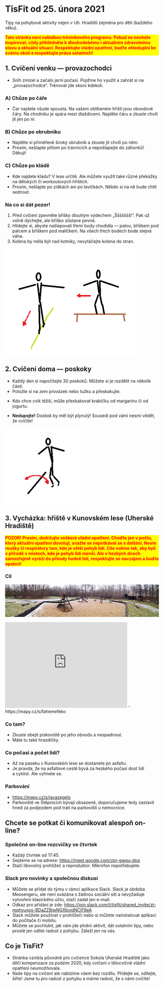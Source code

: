 # TisFit od 25. února 2021
Tipy na pohybové aktivity nejen v Uh. Hradišti zejména pro děti (každého věku).

<strong style="color: red; background-color: yellow"><div style="color: red; background-color: yellow">Tato stránka není nabídkou tréninkového programu. Pokud se necháte inspirovat, vždy přihlédněte k&nbsp;dlouhodobému i&nbsp;aktuálním zdravotnímu stavu a&nbsp;aktuální situaci. Respektujte vládní opatření, buďte ohleduplní ke svému okolí a&nbsp;respektujte práva ostatních!</div></strong>

## 1. Cvičení venku &mdash; provazochodci
* Sníh zmizel a&nbsp;začalo jarní počasí. Pojďme ho využít a&nbsp;zahrát si na „provazochodce“. Trénovat jde skoro kdekoli.

### A) Chůze po čáře
- Čar najdete všude spousta. Na vašem oblíbeném hřišti jsou obvodové čáry. Na chodníku je spára mezi dlaždicemi. Najděte čáru a&nbsp;zkuste chvíli jít jen po ní.

### B) Chůze po obrubníku
- Najděte si přiměřeně široký obrubník a&nbsp;zkuste jít chvíli po něm.
- Prosím, nešlapte přitom po trávnících a&nbsp;nepošlapejte do záhonků! Děkuji!

### C) Chůze po kládě
- Kde najdete kládu? V&nbsp;lese určitě. Ale můžete využít také různé překážky na dětských či workoutových hřištích.
- Prosím, nešlapte po zídkách ani po lavičkách. Někdo si na ně bude chtít sednout.

### Na co si dát pozor!
1. Před cvičení zpevněte bříško dlouhým výdechem „Ššššššš!“. Pak už volně dýchejte, ale bříško zůstane pevné. 
2. Hlídejte si, abyste našlapovali třemi body chodidla — patou, bříškem pod palcem a&nbsp;bříškem pod malíčkem. Na všech třech bodech bode stejná váha.
3. Kolena by měla být nad kotníky, nevytáčejte kolena do stran.

![„Provazochodec“](obrazky/aktivita_provazochodec.png)

## 2. Cvičení doma &mdash; poskoky
* Každý den si napočítejte 30&nbsp;poskoků. Můžete si je rozdělit na několik částí.
* Položte si na zem provázek nebo tužku a&nbsp;přeskakujte.
- Kdo chce cvik těžší, může přeskakovat krabičku od margarínu či od jogurtu.
* **Nedupejte!** Doskok by měl být plynulý! Sousedi pod vámi nesmí vědět, že cvičíte!

![Přeskoky](obrazky/cvik_poskoky.png)

## 3. Vycházka: hřiště v&nbsp;Kunovském lese (Uherské Hradiště)

<strong style="color: red; background-color: yellow"><p style="color: red; background-color: yellow">POZOR! Prosím, dodržujte veškerá vládní opatření. Choďte jen v&nbsp;počtu, který aktuální opatření dovolují, snažte se nepotkávat se s&nbsp;dalšími. Noste roušky či respirátory tam, kde je větší pohyb lidí. Cíle volíme tak, aby byli v&nbsp;přírodě v&nbsp;místech, kde je pohyb lidí menší. Ale v&nbsp;hezkých dnech samozřejmě vyráží do přírody hodně lidí, respektujte se navzájem a&nbsp;buďte opatrní!</p></strong>

### Cíl
![Hřiště v Kunovském lese](mista/hriste-kunovsky-les.jpg)

<iframe style="border:none" src="https://frame.mapy.cz/s/nezumaroge" width="400" height="280" frameborder="0"></iframe>
- https://mapy.cz/s/fahemefeko

### Co tam?
- Zkuste obejít pískoviště po jeho obvodu a&nbsp;nespadnout.
- Máte tu také hrazdičky.

### Co počasí a&nbsp;počet lidí?
- Až na paseku v&nbsp;Kunovském lese se dostanete po asfaltu.
- Je pravda, že na asfaltové cestě bývá za hezkého počasí dost lidí a&nbsp;cyklist. Ale vyhnete se.

### Parkování
- https://mapy.cz/s/javazegelo
- Parkoviště ve Štěpnicích bývají obsazené, doporučujeme tedy zastavit hned za podjezdem pod tratí na parkovišti u&nbsp;nemocnice. 

## Chcete se potkat či komunikovat alespoň on-line?

### Společné on-line rozcvičky ve čtvrtek
- Každý čtvrtek od 17:45.
- Sejdeme se na adrese: https://meet.google.com/zpr-gwpu-dpa
- Stačí libovolný prohlížeč a&nbsp;reproduktor. Mikrofon nepotřebujete.

### Slack pro novinky a společnou diskusi
- Můžete se přidat do týmu v rámci aplikace Slack. Slack je obdoba Messengeru, ale není svázána s&nbsp;žádnou sociální sítí a&nbsp;nevyžaduje vytvoření klasického účtu, stačí zadat jen e-mail.
- Odkaz pro přidání je zde: 
https://join.slack.com/t/tisfit/shared_invite/zt-mqhvuxps-BDaZZ8jwNGXbvjdNCjF8eA
- Slack můžete používat v&nbsp;prohlížeči nebo si můžete nainstalovat aplikaci do počítače či mobilu.
- Můžete se pochlubit, jak vám jde plnění aktivit, dát ostatním tipy, nebo prostě jen sdílet radost z&nbsp;pohybu. Záleží jen na vás.

## Co je TisFit?
* Stránka vznikla původně pro cvičence Sokola Uherské Hradiště jako dílčí kompenzace za podzim 2020, kdy cvičení v&nbsp;tělocvičně vládní opatření neumožňovala.
* Naše tipy na cvičení ale nabízíme všem bez rozdílu. Přidejte se, sdílejte, šiřte! Jsme tu pro radost z&nbsp;pohybu a&nbsp;máme radost, že s&nbsp;námi cvičíte!
